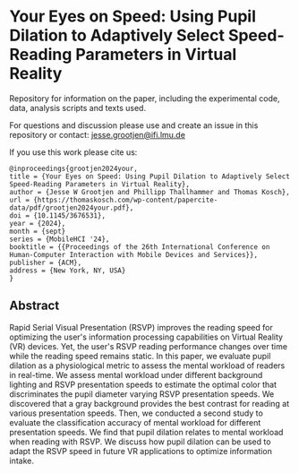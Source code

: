 # Your Eyes on Speed: Using Pupil Dilation to Adaptively Select Speed-Reading Parameters in Virtual Reality

Repository for information on the paper, including the experimental code, data, analysis scripts and texts used.

For questions and discussion please use and create an issue in this repository or contact: jesse.grootjen@ifi.lmu.de

If you use this work please cite us:

```
@inproceedings{grootjen2024your,
title = {Your Eyes on Speed: Using Pupil Dilation to Adaptively Select Speed-Reading Parameters in Virtual Reality},
author = {Jesse W Grootjen and Phillipp Thallhammer and Thomas Kosch},
url = {https://thomaskosch.com/wp-content/papercite-data/pdf/grootjen2024your.pdf},
doi = {10.1145/3676531},
year = {2024},
month = {sept}
series = {MobileHCI '24},
booktitle = {{Proceedings of the 26th International Conference on Human-Computer Interaction with Mobile Devices and Services}},
publisher = {ACM},
address = {New York, NY, USA}
}
```

## Abstract

Rapid Serial Visual Presentation (RSVP) improves the reading speed for optimizing the user's information processing capabilities on Virtual Reality (VR) devices. Yet, the user's RSVP reading performance changes over time while the reading speed remains static. In this paper, we evaluate pupil dilation as a physiological metric to assess the mental workload of readers in real-time. We assess mental workload under different background lighting and RSVP presentation speeds to estimate the optimal color that discriminates the pupil diameter varying RSVP presentation speeds. We discovered that a gray background provides the best contrast for reading at various presentation speeds. Then, we conducted a second study to evaluate the classification accuracy of mental workload for different presentation speeds. We find that pupil dilation relates to mental workload when reading with RSVP. We discuss how pupil dilation can be used to adapt the RSVP speed in future VR applications to optimize information intake.